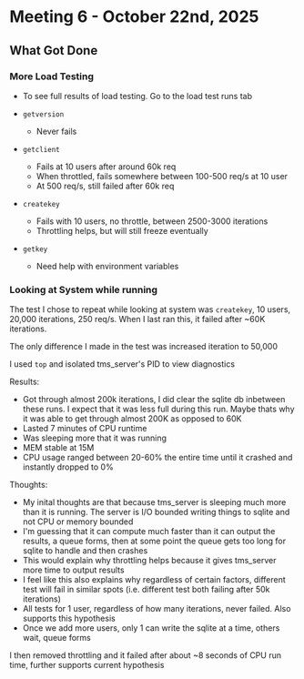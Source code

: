 # Meeting 6 - October 22nd, 2025

## What Got Done

### More Load Testing

- To see full results of load testing. Go to the load test runs tab

- `getversion`
    - Never fails

- `getclient`
    - Fails at 10 users after around 60k req
    - When throttled, fails somewhere between 100-500 req/s at 10 user
    - At 500 req/s, still failed after 60k req

- `createkey`
    - Fails with 10 users, no throttle, between 2500-3000 iterations
    - Throttling helps, but will still freeze eventually

- `getkey`
    - Need help with environment variables

### Looking at System while running

The test I chose to repeat while looking at system was `createkey`, 10 users, 20,000 iterations, 250 req/s. When I last ran this, it failed after ~60K iterations.

The only difference I made in the test was increased iteration to 50,000

I used `top` and isolated tms_server's PID to view diagnostics 

Results:
- Got through almost 200k iterations, I did clear the sqlite db inbetween these runs. I expect that it was less full during this run. Maybe thats why it was able to get through almost 200K as opposed to 60K
- Lasted 7 minutes of CPU runtime
- Was sleeping more that it was running
- MEM stable at 15M
- CPU usage ranged between 20-60% the entire time until it crashed and instantly dropped to 0%

Thoughts:
- My inital thoughts are that because tms_server is sleeping much more than it is running. The server is I/O bounded writing things to sqlite and not CPU or memory bounded
- I'm guessing that it can compute much faster than it can output the results, a queue forms, then at some point the queue gets too long for sqlite to handle and then crashes
- This would explain why throttling helps because it gives tms_server more time to output results
- I feel like this also explains why regardless of certain factors, different test will fail in similar spots (i.e. different test both failing after 50k iterations)
- All tests for 1 user, regardless of how many iterations, never failed. Also supports this hypothesis
- Once we add more users, only 1 can write the sqlite at a time, others wait, queue forms

I then removed throttling and it failed after about ~8 seconds of CPU run time, further supports current hypothesis
